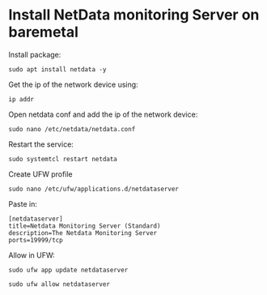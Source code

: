 # Install NetData monitoring Server on baremetal

Install package:
```
sudo apt install netdata -y
```
Get the ip of the network device using:
```
ip addr
```

Open netdata conf and add the ip of the network device:
```
sudo nano /etc/netdata/netdata.conf
```
Restart the service:
```
sudo systemtcl restart netdata
```
Create UFW profile
```
sudo nano /etc/ufw/applications.d/netdataserver
```
Paste in:
```
[netdataserver]
title=Netdata Monitoring Server (Standard)
description=The Netdata Monitoring Server
ports=19999/tcp
```

Allow in UFW:
```
sudo ufw app update netdataserver
```
```
sudo ufw allow netdataserver
```